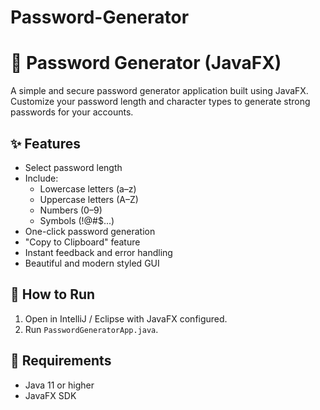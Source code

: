 # Password-Generator
# 🔐 Password Generator (JavaFX)

A simple and secure password generator application built using JavaFX. Customize your password length and character types to generate strong passwords for your accounts.

## ✨ Features
- Select password length
- Include:
  - Lowercase letters (a–z)
  - Uppercase letters (A–Z)
  - Numbers (0–9)
  - Symbols (!@#$...)
- One-click password generation
- "Copy to Clipboard" feature
- Instant feedback and error handling
- Beautiful and modern styled GUI

## 🚀 How to Run
1. Open in IntelliJ / Eclipse with JavaFX configured.
2. Run `PasswordGeneratorApp.java`.

## 🔧 Requirements
- Java 11 or higher
- JavaFX SDK
